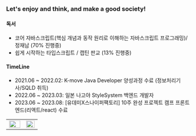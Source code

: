 ### Let's enjoy and think, and make a good society!

#### 독서
- 코어 자바스크립트(핵심 개념과 동작 원리로 이해하는 자바스크립트 프로그래밍)/ 정재남 (70% 진행중)
- 쉽게 시작하는 타입스크립트 / 캡틴 판교 (13% 진행중)

#### TimeLine
- 2021.06 ~ 2022.02: K-move Java Developer 양성과정 수료 (정보처리기사/SQLD 취득)
- 2022.06 ~ 2023.03: 일본 나고야 StyleSystem 백엔드 개발자
- 2023.06 ~ 2023.08: [유데미X스나이퍼팩토리] 10주 완성 프로젝트 캠프 프론트엔드(리액트/react) 수료

<table><tr><td valign="top" width="54%">
  <img src="https://github-readme-stats.vercel.app/api?username=leeyulgok&show_icons=true&theme=react&count_private=true&hide_border=true" align="left" style="width: 100%" />
</td><td valign="top" width="46%">
  <img src="https://github-readme-stats.vercel.app/api/top-langs/?username=leeyulgok&hide_border=true&layout=compact&theme=react" align="left" style="width: 100%" />
</td></tr></table>
